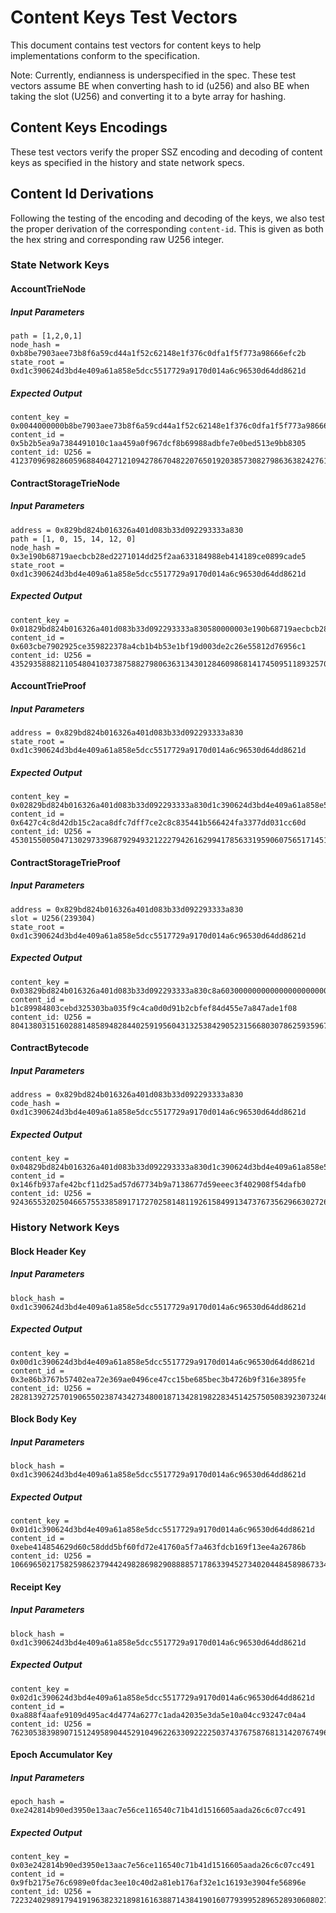 # Content Keys Test Vectors

This document contains test vectors for content keys to help implementations conform to the specification. 

Note: Currently, endianness is underspecified in the spec. These test vectors
assume BE when converting hash to id (u256) and also BE when taking the slot
(U256) and converting it to a byte array for hashing.

## Content Keys Encodings

These test vectors verify the proper SSZ encoding and decoding of content keys
as specified in the history and state network specs.

## Content Id Derivations

Following the testing of the encoding and decoding of the keys, we also test the proper derivation
of the corresponding `content-id`. This is given as both the hex string and corresponding raw U256 integer.

### State Network Keys

#### AccountTrieNode

##### Input Parameters
```
path = [1,2,0,1]
node_hash = 0xb8be7903aee73b8f6a59cd44a1f52c62148e1f376c0dfa1f5f773a98666efc2b
state_root = 0xd1c390624d3bd4e409a61a858e5dcc5517729a9170d014a6c96530d64dd8621d
```

##### Expected Output
```
content_key = 0x0044000000b8be7903aee73b8f6a59cd44a1f52c62148e1f376c0dfa1f5f773a98666efc2bd1c390624d3bd4e409a61a858e5dcc5517729a9170d014a6c96530d64dd8621d01020001
content_id = 0x5b2b5ea9a7384491010c1aa459a0f967dcf8b69988adbfe7e0bed513e9bb8305
content_id: U256 = 41237096982860596884042712109427867048220765019203857308279863638242761605893
```

#### ContractStorageTrieNode

##### Input Parameters
```
address = 0x829bd824b016326a401d083b33d092293333a830
path = [1, 0, 15, 14, 12, 0]
node_hash = 0x3e190b68719aecbcb28ed2271014dd25f2aa633184988eb414189ce0899cade5
state_root = 0xd1c390624d3bd4e409a61a858e5dcc5517729a9170d014a6c96530d64dd8621d
```

##### Expected Output
```
content_key = 0x01829bd824b016326a401d083b33d092293333a830580000003e190b68719aecbcb28ed227i1014dd25f2aa633184988eb414189ce0899cade5d1c390624d3bd4e409a61a858e5dcc5517729a9170d014a6c96530d64dd8621d01000f0e0c00
content_id = 0x603cbe7902925ce359822378a4cb1b4b53e1bf19d003de2c26e55812d76956c1
content_id: U256 = 43529358882110548041037387588279806363134301284609868141745095118932570363585
```

#### AccountTrieProof

##### Input Parameters
```
address = 0x829bd824b016326a401d083b33d092293333a830
state_root = 0xd1c390624d3bd4e409a61a858e5dcc5517729a9170d014a6c96530d64dd8621d 
```

##### Expected Output
```
content_key = 0x02829bd824b016326a401d083b33d092293333a830d1c390624d3bd4e409a61a858e5dcc5517729a9170d014a6c96530d64dd8621d
content_id = 0x6427c4c8d42db15c2aca8dfc7dff7ce2c8c835441b566424fa3377dd031cc60d
content_id: U256 = 45301550050471302973396879294932122279426162994178563319590607565171451545101
```

#### ContractStorageTrieProof

##### Input Parameters
```
address = 0x829bd824b016326a401d083b33d092293333a830
slot = U256(239304)
state_root = 0xd1c390624d3bd4e409a61a858e5dcc5517729a9170d014a6c96530d64dd8621d
```

##### Expected Output
```
content_key = 0x03829bd824b016326a401d083b33d092293333a830c8a6030000000000000000000000000000000000000000000000000000000000d1c390624d3bd4e409a61a858e5dcc5517729a9170d014a6c96530d64dd8621d
content_id = b1c89984803cebd325303ba035f9c4ca0d0d91b2cbfef84d455e7a847ade1f08
content_id: U256 = 80413803151602881485894828440259195604313253842905231566803078625935967002376
```

#### ContractBytecode

##### Input Parameters
```
address = 0x829bd824b016326a401d083b33d092293333a830
code_hash = 0xd1c390624d3bd4e409a61a858e5dcc5517729a9170d014a6c96530d64dd8621d
```

##### Expected Output
```
content_key = 0x04829bd824b016326a401d083b33d092293333a830d1c390624d3bd4e409a61a858e5dcc5517729a9170d014a6c96530d64dd8621d
content_id = 0x146fb937afe42bcf11d25ad57d67734b9a7138677d59eeec3f402908f54dafb0
content_id: U256 = 9243655320250466575533858917172702581481192615849913473767356296630272634800
```

### History Network Keys

#### Block Header Key

##### Input Parameters
```
block_hash = 0xd1c390624d3bd4e409a61a858e5dcc5517729a9170d014a6c96530d64dd8621d
```

##### Expected Output
```
content_key = 0x00d1c390624d3bd4e409a61a858e5dcc5517729a9170d014a6c96530d64dd8621d
content_id = 0x3e86b3767b57402ea72e369ae0496ce47cc15be685bec3b4726b9f316e3895fe
content_id: U256 = 28281392725701906550238743427348001871342819822834514257505083923073246729726
```

#### Block Body Key

##### Input Parameters
```
block_hash = 0xd1c390624d3bd4e409a61a858e5dcc5517729a9170d014a6c96530d64dd8621d
```

##### Expected Output
```
content_key = 0x01d1c390624d3bd4e409a61a858e5dcc5517729a9170d014a6c96530d64dd8621d
content_id = 0xebe414854629d60c58ddd5bf60fd72e41760a5f7a463fdcb169f13ee4a26786b
content_id: U256 = 106696502175825986237944249828698290888857178633945273402044845898673345165419
```

#### Receipt Key

##### Input Parameters
```
block_hash = 0xd1c390624d3bd4e409a61a858e5dcc5517729a9170d014a6c96530d64dd8621d
```

##### Expected Output
```
content_key = 0x02d1c390624d3bd4e409a61a858e5dcc5517729a9170d014a6c96530d64dd8621d
content_id = 0xa888f4aafe9109d495ac4d4774a6277c1ada42035e3da5e10a04cc93247c04a4
content_id: U256 = 76230538398907151249589044529104962263309222250374376758768131420767496438948
```

#### Epoch Accumulator Key

##### Input Parameters
```
epoch_hash = 0xe242814b90ed3950e13aac7e56ce116540c71b41d1516605aada26c6c07cc491
```

##### Expected Output
```
content_key = 0x03e242814b90ed3950e13aac7e56ce116540c71b41d1516605aada26c6c07cc491
content_id = 0x9fb2175e76c6989e0fdac3ee10c40d2a81eb176af32e1c16193e3904fe56896e
content_id: U256 = 72232402989179419196382321898161638871438419016077939952896528930608027961710
```
